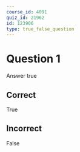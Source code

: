 ```yaml
---
course_id: 4091
quiz_id: 21962
id: 123906
type: true_false_question
---
```


# Question 1

Answer true

## Correct

True

## Incorrect

False
